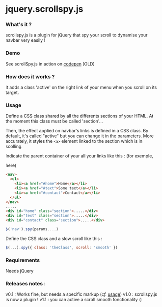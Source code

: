 jquery.scrollspy.js
======================

### What's it ?

scrollspy.js is a plugin for jQuery that spy your scroll to dynamise your navbar very easily !

### Demo

See scrollSpy.js in action on [codepen](http://codepen.io/anon/pen/krqDj/) (OLD)

### How does it works ?

It adds a class 'active' on the right link of your menu when you scroll on its target.

### Usage

Define a CSS class shared by all the differents sections of your HTML. At the moment this class must be called 'section'...

Then, the effect applied on navbar's links is defined in a CSS class. By default, it's called "active" but you can change it in the parameters. More accurately, it styles the `<a>` element linked to the section which is in scolling.

Indicate the parent container of your all your links like this : (for exemple, <nav> here)

```html
<nav>
  <ul>
    <li><a href="#home">Home</a></li>
    <li><a href="#text">Some text</a></li>
    <li><a href="#contact">Contact</a></li>
  </ul>
</nav>
.....
<div id="home" class="section">.....</div>
<div id="text" class="section">.....</div>
<div id="contact" class="section">.....</div>
```

```javascript
$('nav').spy(params....)
```

Define the CSS class and a slow scroll like this :

```javascript
$(...).spy({ class: 'theClass', scroll: 'smooth' })
```

### Requirements

Needs jQuery

### Releases notes :

v0.1 : Works fine, but needs a specific markup (*cf.* [usage](https://github.com/pimolo/scrollspy.js#usage))
v1.0 : scrollspy.js is now a plugin !
v1.1 : you can active a scroll smooth fonctionality :)
